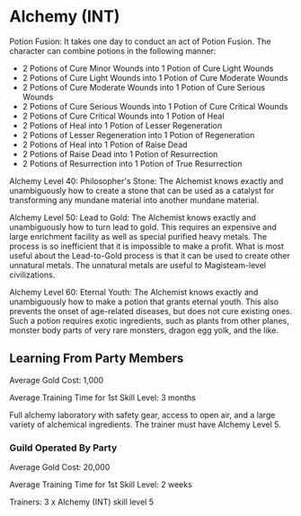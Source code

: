 # Alchemy (INT)

Potion Fusion: It takes one day to conduct an act of Potion Fusion. The character can combine potions in the following manner:

- 2 Potions of Cure Minor Wounds into 1 Potion of Cure Light Wounds
- 2 Potions of Cure Light Wounds into 1 Potion of Cure Moderate Wounds
- 2 Potions of Cure Moderate Wounds into 1 Potion of Cure Serious Wounds
- 2 Potions of Cure Serious Wounds into 1 Potion of Cure Critical Wounds
- 2 Potions of Cure Critical Wounds into 1 Potion of Heal
- 2 Potions of Heal into 1 Potion of Lesser Regeneration
- 2 Potions of Lesser Regeneration into 1 Potion of Regeneration
- 2 Potions of Heal into 1 Potion of Raise Dead
- 2 Potions of Raise Dead into 1 Potion of Resurrection
- 2 Potions of Resurrection into 1 Potion of True Resurrection

Alchemy Level 40: Philosopher's Stone: The Alchemist knows exactly and unambiguously how to create a stone that can be used as a catalyst for transforming any mundane material into another mundane material.

Alchemy Level 50: Lead to Gold: The Alchemist knows exactly and unambiguously how to turn lead to gold. This requires an expensive and large enrichment facility as well as special purified heavy metals. The process is so inefficient that it is impossible to make a profit. What is most useful about the Lead-to-Gold process is that it can be used to create other unnatural metals. The unnatural metals are useful to Magisteam-level civilizations.

Alchemy Level 60: Eternal Youth: The Alchemist knows exactly and unambiguously how to make a potion that grants eternal youth. This also prevents the onset of age-related diseases, but does not cure existing ones. Such a potion requires exotic ingredients, such as plants from other planes, monster body parts of very rare monsters, dragon egg yolk, and the like.


## Learning From Party Members

Average Gold Cost: 1,000

Average Training Time for 1st Skill Level: 3 months

Full alchemy laboratory with safety gear, access to open air, and a large variety of alchemical ingredients. The trainer must have Alchemy Level 5.

### Guild Operated By Party

Average Gold Cost: 20,000

Average Training Time for 1st Skill Level: 2 weeks

Trainers: 3 x Alchemy (INT) skill level 5
